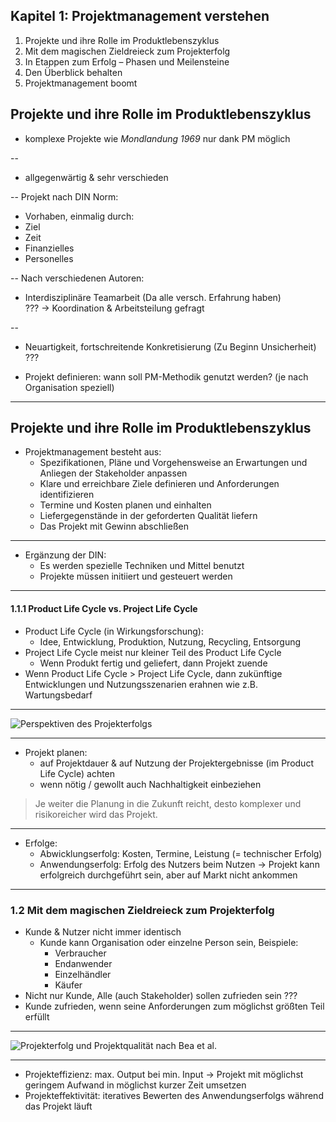 ﻿## Kapitel 1: Projektmanagement verstehen

1. Projekte und ihre Rolle im Produktlebenszyklus
2. Mit dem magischen Zieldreieck zum Projekterfolg
3. In Etappen zum Erfolg – Phasen und Meilensteine
4. Den Überblick behalten
5. Projektmanagement boomt

## Projekte und ihre Rolle im Produktlebenszyklus

- komplexe Projekte wie *Mondlandung 1969* nur dank PM möglich

--
- allgegenwärtig & sehr verschieden

--
Projekt nach DIN Norm:
- Vorhaben, einmalig durch:
 - Ziel
 - Zeit
 - Finanzielles
 - Personelles

--
Nach verschiedenen Autoren:
- Interdisziplinäre Teamarbeit (Da alle versch. Erfahrung haben)  
???
&rightarrow; Koordination & Arbeitsteilung gefragt

--
- Neuartigkeit, fortschreitende Konkretisierung (Zu Beginn Unsicherheit)
???
+ Projekt definieren: wann soll PM-Methodik genutzt werden? (je nach Organisation speziell)

---
## Projekte und ihre Rolle im Produktlebenszyklus

- Projektmanagement besteht aus:
  - Spezifikationen, Pläne und Vorgehensweise an Erwartungen und Anliegen der Stakeholder anpassen
  - Klare und erreichbare Ziele definieren und Anforderungen identifizieren
  - Termine und Kosten planen und einhalten
  - Liefergegenstände in der geforderten Qualität liefern
  - Das Projekt mit Gewinn abschließen

---
- Ergänzung der DIN:
  - Es werden spezielle Techniken und Mittel benutzt
  - Projekte müssen initiiert und gesteuert werden

---
#### 1.1.1 Product Life Cycle vs. Project Life Cycle

- Product Life Cycle (in Wirkungsforschung):
  - Idee, Entwicklung, Produktion, Nutzung, Recycling, Entsorgung
- Project Life Cycle meist nur kleiner Teil des Product Life Cycle
  - Wenn Produkt fertig und geliefert, dann Projekt zuende
- Wenn Product Life Cycle > Project Life Cycle, dann zukünftige Entwicklungen und Nutzungsszenarien erahnen wie z.B. Wartungsbedarf

---
![Perspektiven des Projekterfolgs](Bilder/ChristianKrebel/PerspektivenDesProjekterfolgs.png "Perspektiven des Projekterfolgs")

---
- Projekt planen:
  - auf Projektdauer & auf Nutzung der Projektergebnisse (im Product Life Cycle) achten
  - wenn nötig / gewollt auch Nachhaltigkeit einbeziehen  
  
> Je weiter die Planung in die Zukunft reicht, desto komplexer und risikoreicher wird das Projekt.

---
- Erfolge:
  - Abwicklungserfolg: Kosten, Termine, Leistung (= technischer Erfolg)
  - Anwendungserfolg: Erfolg des Nutzers beim Nutzen
  &rightarrow; Projekt kann erfolgreich durchgeführt sein, aber auf Markt nicht ankommen

---
### 1.2 Mit dem magischen Zieldreieck zum Projekterfolg

- Kunde & Nutzer nicht immer identisch
  - Kunde kann Organisation oder einzelne Person sein, Beispiele:
    - Verbraucher
    - Endanwender
    - Einzelhändler
    - Käufer
- Nicht nur Kunde, Alle (auch Stakeholder) sollen zufrieden sein
???
- Kunde zufrieden, wenn seine Anforderungen zum möglichst größten Teil erfüllt

---
![Projekterfolg und Projektqualität nach Bea et al.](Bilder/ChristianKrebel/ProjekterfolgUndProjektqualitaetNachBeaEtAl.png "Projekterfolg und Projektqualität nach Bea et al.")

---
- Projekteffizienz: max. Output bei min. Input
  &rightarrow; Projekt mit möglichst geringem Aufwand in möglichst kurzer Zeit umsetzen
- Projekteffektivität: iteratives Bewerten des Anwendungserfolgs während das Projekt läuft